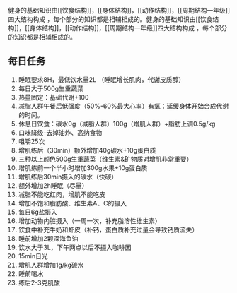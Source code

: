 健身的基础知识由[[饮食结构]]，[[身体结构]]，[[动作结构]]，[[周期结构一年级]]四大结构构成 ，每个部分的知识都是相辅相成的。健身的基础知识由[[饮食结构]]，[[身体结构]]，[[动作结构]]，[[周期结构一年级]]四大结构构成 ，每个部分的知识都是相辅相成的。

## 每日任务

1. 睡眠要求8H，最低饮水量2L （睡眠增长肌肉，代谢皮质醇）
2. 每日大于500g生重蔬菜
3. 热量固定：基础代谢+100
4. 减脂人群午餐后低强度（50%-60%最大心率）有氧：延缓身体开始合成代谢的时间。
5. 休息日饮食：碳水0g（减脂人群）100g（增肌人群）+脂肪上调0.5g/kg
6. 口味降级-去掉油炸、高纳食物
7. 咀嚼25次
8. 增肌练后（30min）额外增加40g碳水+10g蛋白质
9. 三种以上颜色500g生重蔬菜（维生素&矿物质对增肌非常重要）
10. 增肌练前一个半小时增加300g水果+10g蛋白质
11. 增肌练后30min摄入的碳水（快碳）
12. 额外增加2h睡眠（尽量）
13. 减脂不能吃红肉，增肌不能吃皮
14. 增加不饱和脂肪酸、维生素A、C的摄入
15. 每日6g盐摄入
16. 增加动物内脏摄入（一周一次，补充脂溶性维生素）
17. 饮食中补充牛奶和虾皮（补钙，蛋白质补充过量会导致钙质流失）
18. 睡前增加2颗深海鱼油
19. 饮水大于3L，下午两点以后不摄入咖啡因
20. 15min日光
21. 增肌人群增加1g/kg碳水
22. 睡前喝水
23. 练后2-3克肌酸